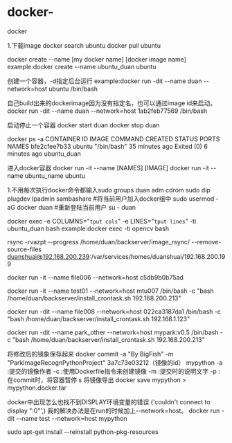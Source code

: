 # docker-

docker 

1.下载image
docker search ubuntu
docker pull ubuntu


docker create --name [my docker name] [docker image name]
example:docker create --name ubuntu_duan ubuntu



创建一个容器，-d指定后台运行
example:docker run -dit --name duan --network=host ubuntu /bin/bash

自己build出来的dockerimage因为没有指定名，也可以通过image id来启动。
docker run -dit --name duan --network=host 1ab2feb77569 /bin/bash

启动停止一个容器
docker start duan
docker stop duan

docker ps -a
CONTAINER ID        IMAGE               COMMAND             CREATED             STATUS                     PORTS               NAMES
bfe2cfee7b33        ubuntu              "/bin/bash"         35 minutes ago      Exited (0) 6 minutes ago                       ubuntu_duan

进入docker容器
docker run -it --name [NAMES] [IMAGE]
docker run -it --name ubuntu_name ubuntu


1.不用每次执行docker命令都输入sudo
groups
duan adm cdrom sudo dip plugdev lpadmin sambashare
#将当前用户加入docker组中
sudo usermod -aG docker duan
#重新登陆当前用户
su - duan



docker exec -e COLUMNS="`tput cols`" -e LINES="`tput lines`" -ti ubuntu_duan bash
example:docker exec -ti opencv bash

rsync -rvazpt --progress /home/duan/backserver/image_rsync/ --remove-source-files duanshuai@192.168.200.239:/var/services/homes/duanshuai/192.168.200.199

docker run -it --name file006 --network=host c5db9b0b75ad

docker run -it --name test01 --network=host mtu007 /bin/bash -c "bash /home/duan/backserver/install_crontask.sh 192.168.200.213"

docker run -dit --name file008 --network=host 022ca3187da1 /bin/bash -c "bash /home/duan/backserver/install_crontask.sh 192.168.1.123"

docker run -dit --name park_other --network=host mypark:v0.5 /bin/bash -c "bash /home/duan/backserver/install_crontask.sh 192.168.200.213"


将修改后的镜象保存起来
docker commit -a "By BigFish" -m "ParkImageRecognPythonProject" 3a7c73e03212（镜像的id） mypython
-a :提交的镜像作者
-c :使用Dockerfile指令来创建镜像
-m :提交时的说明文字
-p :在commit时，将容器暂停
s
将镜像导出
docker save mypython > mypython.docker.tar

docker中出现怎么也找不到DISPLAY环境变量的错误 ('couldn\'t connect to display ":0"',) 
我的解决办法是在run的时候加上--network=host。
docker run -dit --name test --network=host mypython 


sudo apt-get install --reinstall python-pkg-resources

